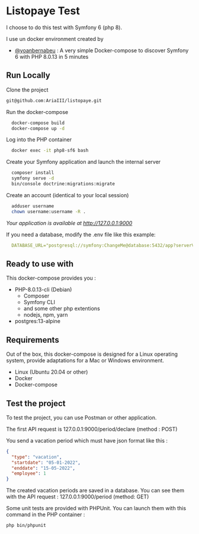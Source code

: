 
# Listopaye Test

I choose to do this test with Symfony 6 (php 8).

I use un docker environment created by 
- [@yoanbernabeu](https://github.com/yoanbernabeu) : 
A very simple Docker-compose to discover Symfony 6 with PHP 8.0.13 in 5 minutes
## Run Locally

Clone the project

```bash
git@github.com:AriaIII/listopaye.git
```

Run the docker-compose

```bash
  docker-compose build
  docker-compose up -d
```

Log into the PHP container

```bash
  docker exec -it php8-sf6 bash
```

Create your Symfony application and launch the internal server

```bash
  composer install
  symfony serve -d
  bin/console doctrine:migrations:migrate
```

Create an account (identical to your local session)

```bash
  adduser username
  chown username:username -R .
```

*Your application is available at http://127.0.0.1:9000*

If you need a database, modify the .env file like this example:

```yaml
  DATABASE_URL="postgresql://symfony:ChangeMe@database:5432/app?serverVersion=13&charset=utf8"
```

## Ready to use with

This docker-compose provides you :

- PHP-8.0.13-cli (Debian)
    - Composer
    - Symfony CLI
    - and some other php extentions
    - nodejs, npm, yarn
- postgres:13-alpine


## Requirements

Out of the box, this docker-compose is designed for a Linux operating system, provide adaptations for a Mac or Windows environment.

- Linux (Ubuntu 20.04 or other)
- Docker
- Docker-compose

## Test the project

To test the project, you can use Postman or other application. 

The first API request is 127.0.0.1:9000/period/declare (method : POST)

You send a vacation period which must have json format like this :

```json
{
  "type": "vacation",
  "startdate": "05-01-2022",
  "enddate": "15-05-2022", 
  "employee": 1
}
```
The created vacation periods are saved in a database. You can see them with the API request : 127.0.0.1:9000/period (method: GET)

Some unit tests are provided with PHPUnit. You can launch them with this command in the PHP container : 
```bash
php bin/phpunit
```
